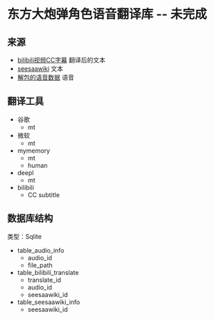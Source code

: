 # 东方大炮弹角色语音翻译库 -- 未完成

## 来源
- [bilibili视频CC字幕](https://www.bilibili.com/read/cv8373398) 翻译后的文本
- [seesaawiki](https://seesaawiki.jp/thcb/d/%a5%bb%a5%ea%a5%d5%bd%b8#content_2_1) 文本
- [解包的语音数据](https://www.bilibili.com/read/cv8373398) 语音

## 翻译工具

- 谷歌 
  - mt
- 微软
  - mt
- mymemory
  - mt
  - human
- deepl
  - mt
- bilibili
  - CC subtitle


## 数据库结构
类型：Sqlite

- table_audio_info
  - audio_id
  - file_path
- table_bilibili_translate
  - translate_id
  - audio_id
  - seesaawiki_id
- table_seesaawiki_info
  - seesaawiki_id

